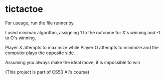 # tictactoe
For useage, run the file runner.py

I used minimax algorithm, assigning 1 to the outcome for X's winning and -1 to O's winning. 

Player X attempts to maximize while Player O attempts to minimize and the computer plays the opposite side.


Assuming you always make the ideal move, it is impossible to win

(This project is part of CS50 AI's course)
